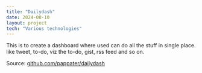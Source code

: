 ```yaml
---
title: "Dailydash"
date: 2024-08-10
layout: project
tech: "Various technologies"
---
```


This is to create a dashboard where used can do all the stuff in single place. like tweet, to-do, viz the to-do, gist, rss feed and so on.

Source: [github.com/pappater/dailydash](https://github.com/pappater/dailydash)
